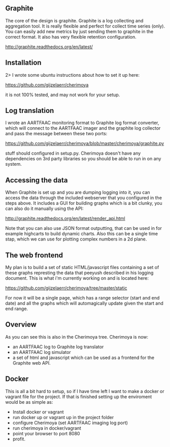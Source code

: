 Graphite
--------

The core of the design is graphite. Graphite is a log collecting and aggregation
tool. It is really flexible and perfect for collect time series (only). You can
easily add new metrics by just sending them to graphite in the correct format.
It also has very flexible retention configuration.

http://graphite.readthedocs.org/en/latest/


Installation
------------

2> I wrote some ubuntu instructions about how to set it up here:

https://github.com/gijzelaerr/cherimoya

 it is not 100% tested, and may not work for your setup.


Log translation
---------------

I wrote an AARTFAAC monitoring format to Graphite log format converter, which
will connect to the AARTFAAC imager and the graphite log collector and pass the
message between these two ports:

 https://github.com/gijzelaerr/cherimoya/blob/master/cherimoya/graphite.py

stuff should configured in setup.py. Cherimoya doesn't have any dependencies
on 3rd party libraries so you should be able to run in on any system.



Accessing the data
------------------

When Graphite is set up and you are dumping logging into it, you can access the
data through the included webserver that you configured in the steps above. It
includes a GUI for building graphs which is a bit clunky, you can also do it
manually using the API:

 http://graphite.readthedocs.org/en/latest/render_api.html

Note that you can also use JSON format outputting, that can be used in for
example highcarts to build dynamic charts. Also this can be a single time stap,
which we can use for plotting complex numbers in a 2d plane.


The web frontend
----------------

My plan is to build a set of static HTML/javascript files containing a set of
these graphs represting the data that peeyush described in his logging document.
This is what i'm currently working on and is located here:

 https://github.com/gijzelaerr/cherimoya/tree/master/static

For now it will be a single page, which has a range selector (start and end
date) and all the graphs which will automagically update given the start and
end range.


Overview
--------

As you can see this is also in the Cherimoya tree. Cherimoya is now:

 * an AARTFAAC log to Graphite log translator
 * an AARTFAAC log simulator
 * a set of html and javascript which can be used as a frontend for the Graphite
   web API.


Docker
------

This is all a bit hard to setup, so if I have time left I want to make a docker
or vagrant file for the project. If that is finished setting up the enviroment
would be as simple as:

 * Install docker or vagrant
 * run docker up or vagrant up in the project folder
 * configure Cherimoya (set AARTFAAC imaging log port)
 * run cherimoya in docker/vagrant
 * point your browser to port 8080
 * profit.
